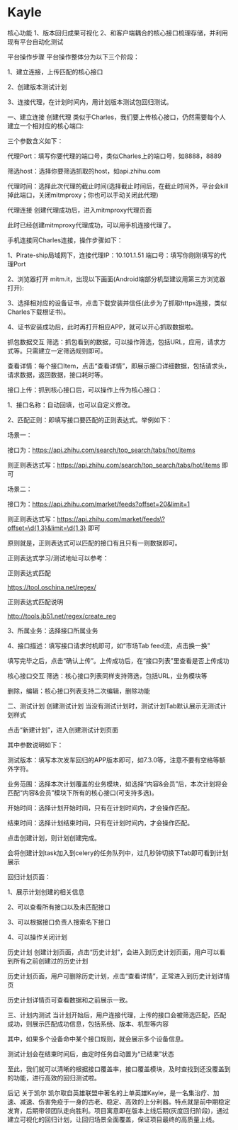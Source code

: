 # Kayle

核心功能
1、版本回归成果可视化
2、和客户端耦合的核心接口梳理存储，并利用现有平台自动化测试

平台操作步骤
平台操作整体分为以下三个阶段：

1、建立连接，上传匹配的核心接口

2、创建版本测试计划

3、连接代理，在计划时间内，用计划版本测试包回归测试。

一、建立连接
创建代理
类似于Charles，我们要上传核心接口，仍然需要每个人建立一个相对应的核心端口:


三个参数含义如下：

代理Port：填写你要代理的端口号，类似Charles上的端口号，如8888，8889

筛选host：选择你要筛选抓取的host，如api.zhihu.com

代理时间：选择此次代理的截止时间(选择截止时间后，在截止时间外，平台会kill掉此端口，关闭mitmproxy；你也可以手动关闭此代理)

代理连接
创建代理成功后，进入mitmproxy代理页面

此时已经创建mitmproxy代理成功，可以用手机连接代理了。

手机连接同Charles连接，操作步骤如下：

1、Pirate-ship局域网下，连接代理IP：10.101.1.51  端口号：填写你刚刚填写的代理Port

2、浏览器打开 mitm.it，出现以下画面(Android端部分机型建议用第三方浏览器打开):

3、选择相对应的设备证书，点击下载安装并信任(此步为了抓取https连接，类似Charles下载根证书)。

4、证书安装成功后，此时再打开相应APP，就可以开心抓取数据啦。


抓包数据交互
筛选：抓包看到的数据，可以操作筛选，包括URL，应用，请求方式等。只需建立一定筛选规则即可。

查看详情：每个接口Item，点击“查看详情”，即展示接口详细数据，包括请求头，请求数据，返回数据，接口耗时等。

接口上传：抓到核心接口后，可以操作上传为核心接口：

1、接口名称：自动回填，也可以自定义修改。

2、匹配正则：即填写接口要匹配的正则表达式。举例如下：

场景一：

接口为：https://api.zhihu.com/search/top_search/tabs/hot/items

则正则表达式写：https://api.zhihu.com/search/top_search/tabs/hot/items 即可

场景二：

接口为：https://api.zhihu.com/market/feeds?offset=20&limit=1

则正则表达式写：https://api.zhihu.com/market/feeds\?offset=\d{1,3}&limit=\d{1,3} 即可

原则就是，正则表达式可以匹配的接口有且只有一则数据即可。

正则表达式学习/测试地址可以参考：

正则表达式匹配

https://tool.oschina.net/regex/

正则表达式匹配说明

http://tools.jb51.net/regex/create_reg

3、所属业务：选择接口所属业务

4、接口描述：填写接口请求时机即可，如“市场Tab feed流，点击换一换”

填写完毕之后，点击“确认上传”。上传成功后，在“接口列表”里查看是否上传成功


核心接口交互
筛选：核心接口列表同样支持筛选，包括URL，业务模块等

删除，编辑：核心接口列表支持二次编辑，删除功能


二、测试计划
创建测试计划
当没有测试计划时，测试计划Tab默认展示无测试计划样式

点击“新建计划”，进入创建测试计划页面

其中参数说明如下：

测试版本：填写本次发车回归的APP版本即可，如7.3.0等，注意不要有空格等额外字符。

业务范围：选择本次计划覆盖的业务模块，如选择“内容&会员”后，本次计划将会匹配“内容&会员”模块下所有的核心接口(可支持多选)。

开始时间：选择计划开始时间，只有在计划时间内，才会操作匹配。

结束时间：选择计划结束时间，只有在计划时间内，才会操作匹配。

点击创建计划，则计划创建完成。

会将创建计划task加入到celery的任务队列中，过几秒钟切换下Tab即可看到计划展示

回归计划页面：

1、展示计划创建的相关信息

2、可以查看所有接口以及未匹配接口

3、可以根据接口负责人搜索名下接口

4、可以操作关闭计划

历史计划
创建计划页面，点击“历史计划”，会进入到历史计划页面，用户可以看到所有之前创建过的历史计划

历史计划页面，用户可删除历史计划，点击“查看详情”，正常进入到历史计划详情页

历史计划详情页可查看数据和之前展示一致。

三、计划内测试
当计划开始后，用户连接代理，上传的接口会被筛选匹配，匹配成功，则展示匹配成功信息，包括系统、版本、机型等内容

其中，如果多个设备命中某个接口规则，就会展示多个设备信息。

测试计划会在结束时间后，由定时任务自动置为“已结束”状态

至此，我们就可以清晰的根据接口覆盖率，接口覆盖模块，及时查找到还没覆盖到的功能，进行高效的回归测试啦。

后记
关于凯尔
凯尔取自英雄联盟中著名的上单英雄Kayle，是一名集治疗、加速、减速、伤害免疫于一身的古老、稳定、高效的上分利器。特点就是前中期稳定发育，后期带领团队走向胜利。项目寓意即在版本上线后期(灰度回归阶段)，通过建立可视化的回归计划，让回归场景全面覆盖，保证项目最终的高质量上线。



